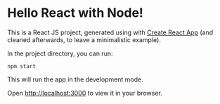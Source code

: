 # Hello React with Node!

This is a React JS project, generated using with [Create React App](https://github.com/facebook/create-react-app)
(and cleaned afterwards, to leave a minimalistic example).

In the project directory, you can run:

`npm start`

This will run the app in the development mode.

Open [http://localhost:3000](http://localhost:3000) to view it in your browser.
